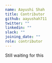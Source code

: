 ```yaml
---
name: Aayushi Shah
title: Contributor
github: aayushah711
twitter: ""
linkedin: ""
slack: ""
joining_date: ""
role: contributor
---
```


Still waiting for this
